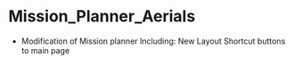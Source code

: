 Mission_Planner_Aerials
==============
- Modification of Mission planner Including:
  New Layout
  Shortcut buttons to main page
  
